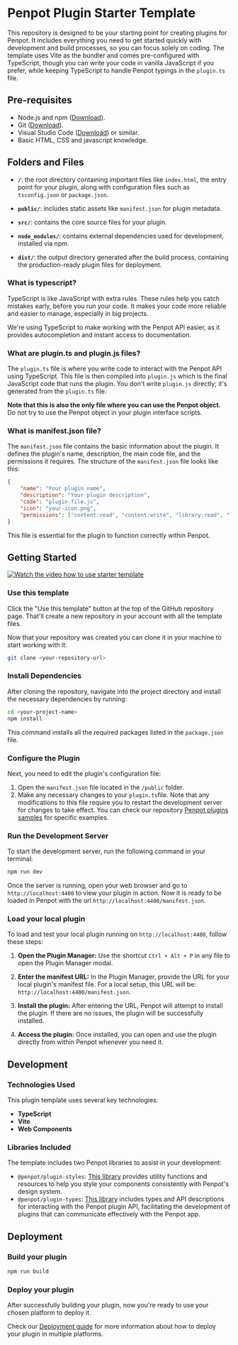 # Penpot Plugin Starter Template

This repository is designed to be your starting point for creating plugins for Penpot. It includes everything you need to get started quickly with development and build processes, so you can focus solely on coding. The template uses Vite as the bundler and comes pre-configured with TypeScript, though you can write your code in vanilla JavaScript if you prefer, while keeping TypeScript to handle Penpot typings in the `plugin.ts` file.

## Pre-requisites

- Node.js and npm (<a href="https://nodejs.org/en/download/package-manager" target="_blank">Download</a>).
- Git (<a href="https://git-scm.com/downloads" target="_blank">Download</a>).
- Visual Studio Code (<a href="https://code.visualstudio.com/download" target="_blank">Download</a>) or similar.
- Basic HTML, CSS and javascript knowledge.

## Folders and Files

- **`/`**: the root directory containing important files like `index.html`, the entry point for your plugin, along with configuration files such as `tsconfig.json` or `package.json`.

- **`public/`**: includes static assets like `manifest.json` for plugin metadata.

- **`src/`**: contains the core source files for your plugin.

- **`node_modules/`**: contains external dependencies used for development, installed via npm.

- **`dist/`**: the output directory generated after the build process, containing the production-ready plugin files for deployment.

### What is typescript?

TypeScript is like JavaScript with extra rules. These rules help you catch mistakes early, before you run your code. It makes your code more reliable and easier to manage, especially in big projects.

We're using TypeScript to make working with the Penpot API easier, as it provides autocompletion and instant access to documentation.

### What are plugin.ts and plugin.js files?

The `plugin.ts` file is where you write code to interact with the Penpot API using TypeScript. This file is then compiled into `plugin.js` which is the final JavaScript code that runs the plugin. You don't write `plugin.js` directly; it's generated from the `plugin.ts` file.

**Note that this is also the only file where you can use the Penpot object.** Do not try to use the Penpot object in your plugin interface scripts.

### What is manifest.json file?

The `manifest.json` file contains the basic information about the plugin. It defines the plugin's name, description, the main code file, and the permissions it requires. The structure of the `manifest.json` file looks like this:

```json
{
    "name": "Your plugin name",
    "description": "Your plugin description",
    "code": "plugin-file.js",
    "icon": "your-icon.png",
    "permissions": ["content:read", "content:write", "library:read", "library:write", "user:read"]
}
```

This file is essential for the plugin to function correctly within Penpot.

## Getting Started

[![Watch the video how to use starter template](https://penpot.github.io/penpot-plugin-starter-template/plugin-starter-template.png)](https://penpot.github.io/penpot-plugin-starter-template/plugin-starter-template.mp4)

### Use this template

Click the "Use this template" button at the top of the GitHub repository page. That'll create a new repository in your account with all the template files.

Now that your repository was created you can clone it in your machine to start working with it:

```bash
git clone <your-repository-url>
```

### Install Dependencies

After cloning the repository, navigate into the project directory and install the necessary dependencies by running:

```bash
cd <your-project-name>
npm install
```

This command installs all the required packages listed in the `package.json` file.

### Configure the Plugin

Next, you need to edit the plugin's configuration file:

1. Open the `manifest.json` file located in the `/public` folder.
2. Make any necessary changes to your `plugin.ts`file. Note that any modifications to this file require you to restart the development server for changes to take effect. You can check our repository <a href="https://github.com/penpot/penpot-plugins-samples" target="_blank">Penpot plugins samples</a> for specific examples.

### Run the Development Server

To start the development server, run the following command in your terminal:

```bash
npm run dev
```

Once the server is running, open your web browser and go to `http://localhost:4400` to view your plugin in action. Now it is ready to be loaded in Penpot with the url `http://localhost:4400/manifest.json`.

### Load your local plugin

To load and test your local plugin running on `http://localhost:4400`, follow these steps:

1. **Open the Plugin Manager:** Use the shortcut `Ctrl + Alt + P` in any file to open the Plugin Manager modal.

2. **Enter the manifest URL:** In the Plugin Manager, provide the URL for your local plugin's manifest file. For a local setup, this URL will be: `http://localhost:4400/manifest.json`.

3. **Install the plugin:** After entering the URL, Penpot will attempt to install the plugin. If there are no issues, the plugin will be successfully installed.

4. **Access the plugin:** Once installed, you can open and use the plugin directly from within Penpot whenever you need it.

## Development

### Technologies Used

This plugin template uses several key technologies:

- **TypeScript**
- **Vite**
- **Web Components**

### Libraries Included

The template includes two Penpot libraries to assist in your development:

- `@penpot/plugin-styles`: <a href="https://www.npmjs.com/package/@penpot/plugin-styles" target="_blank">This library</a> provides utility functions and resources to help you style your components consistently with Penpot's design system.
- `@penpot/plugin-types`: <a href="https://www.npmjs.com/package/@penpot/plugin-types" target="_blank">This library</a> includes types and API descriptions for interacting with the Penpot plugin API, facilitating the development of plugins that can communicate effectively with the Penpot app.

## Deployment

### Build your plugin

```bash
npm run build
```

### Deploy your plugin

After successfully building your plugin, now you're ready to use your chosen platform to deploy it.

Check our <a href="https://help.penpot.app/plugins/deployment/" target="_blank">Deployment guide</a> for more information about how to deploy your plugin in multiple platforms.
